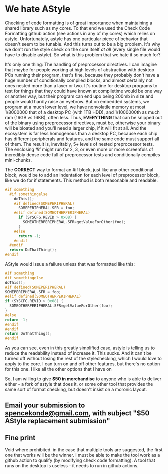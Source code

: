 # We hate AStyle
Checking of code formatting is of great importance when maintaining a shared library such as my cores. To that end we used the Check Code Formatting github action (see actions in any of my cores) which relies on astyle. Unfortunately, astyle has one particular piece of behavior that doesn't seem to be tunable. And this turns out to be a big problem. It's why we don't run the style check on the core itself *at all* (every single file would have to disable astyle). So what is this problem that we hate it so much for? 

It's only one thing: The handling of preprocessor directives. I can imagine that maybe for people working at high levels of abstraction with desktop PCs running their program, that's fine, because they probably don't have a huge number of conditionally compiled blocks, and almost certainly not ones nested more than a layer or two. It's routine for desktop programs to test for things that they could have known at compiletime would be one way or another way, but their program can end upo being 200mb in size and people would hardly raise an eyebrow. But on embedded systems, we program at a much lower level, we have nonvolatile memory at most 1/8000000 that of a desktop PC (with 1TB HDD), and 1/1000000th as much ram (16GB vs 16KB), often less. Thus, **EVERYTHING** that can be snipped out of the binary using preprocessor directives, must be, otherwise your binary will be bloated and you'll need a larger chip, if it will fit at all. And the ecosystem is far less homogenous than a desktop PC, because each chip has different peripherals and features, and the same code must support all of them. The result is, inevitably, 5+ levels of nested preprocessor tests. The enclosing #if might run for 2, 3, or even more or more screenfuls of incredibly dense code full of preprocessor tests and conditionally compiles mini-chunks.

The **CORRECT** way to format an #if block, just like any other conditional block, would be to add an indentation for each level of preprocessor block, like we do for if statements. This method is both reasonable and readable.
```c
#if something
  #if somethingelse
    doThis();
    #if defined(SOMEPERIPHERAL)
      SOMEPERIPHERAL.SFR = foo;
    #elif defined(SOMEOTHERPERIPHERAL)
      if (SYSCFG.REVID > 0x08) {
        SOMEOTHERPERIPHERAL.SFR=getValueForOther(foo);
      }
    #else
      return -1;
    #endif
  #endif
  return DoThatThing();
#endif
```
AStyle would issue a failure unless that was formatted like this:
```c
#if something
#if somethingelse
doThis();
#if defined(SOMEPERIPHERAL)
SOMEPERIPHERAL.SFR = foo;
#elif defined(SOMEOTHERPERIPHERAL)
if (SYSCFG.REVID > 0x08) {
  SOMEOTHERPERIPHERAL.SFR=getValueForOther(foo);
}
#else
return -1;
#endif
#endif
return DoThatThing();
#endif
```

As you can see, even in this greatly simplified case, astyle is telling us to reduce the readability instead of increase it. This sucks. And it can't be turned off without losing the rest of the stylechecking, which I would love to apply to the core. I can turn on and off other features, but there's no option for this one. I like all the other options that I have on

So, I am willing to give **$50 in merchandise** to anyone who is able to deliver either - a fork of astyle that does it, or some other tool that provides the same sort of format checking, but doesn't insist on a moronic layout. 

## Email your submission to spencekonde@gmail.com, with subject "$50 AStyle replacement submission"


## Fine print
Void where prohibited. in the case that multiple tools are suggested, the first one that works will be the winner. I must be able to make the tool work as a github action to qualify (by modifying check code formatting). A tool that runs on the desktop is useless - it needs to run in github actions. 

